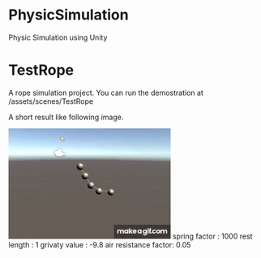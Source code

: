 # PhysicSimulation
Physic Simulation using Unity


# TestRope

A rope simulation project.
You can run the demostration at /assets/scenes/TestRope

A short result like following image.

![Image text](https://github.com/HanochZhu/PhysicSimulation/blob/master/Image/RopeSimulation.gif)
spring factor : 1000
rest length : 1
grivaty value : -9.8
air resistance factor: 0.05


